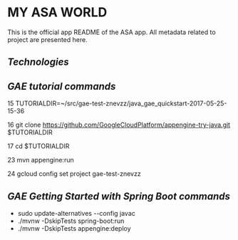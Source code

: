 

**MY ASA WORLD**
============

This is the official app README of the ASA app. All metadata related to project are presented here.

*Technologies*
------------


*GAE tutorial commands*
-----
   15  TUTORIALDIR=~/src/gae-test-znevzz/java_gae_quickstart-2017-05-25-15-36
   
   16  git clone https://github.com/GoogleCloudPlatform/appengine-try-java.git $TUTORIALDIR
   
   17  cd $TUTORIALDIR
      
   23  mvn appengine:run
   
   24  gcloud config set project gae-test-znevzz
   

*GAE Getting Started with Spring Boot commands*
-----
+ sudo update-alternatives --config javac
+ ./mvnw -DskipTests spring-boot:run
+ ./mvnw -DskipTests appengine:deploy

